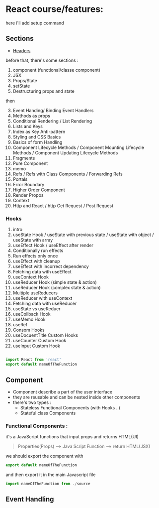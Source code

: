 # React course/features:
here i'll add setup command
## Sections
- [Headers](#linkheaders)

before that, there's some sections : 
1. component (functional/classe component)
2. JSX
3. Props/State
4. setState
5. Destructuring props and state

then

3. Event Handing/ Binding Event Handlers
7. Methods as props
2. Conditional Rendering / List Rendering
3. Lists and Keys 
2. Index as Key Anti-pattern
3. Styling and CSS Basics
5. Basics of form Handling
6. Component Lifecycle Methods / Component Mounting Lifecycle Methods / Component Updating Lifecycle Methods
6. Fragments 
8. Pure Component 
6. memo
3. Refs / Refs with Class Components / Forwarding Refs
5. Portals
6. Error Boundary
5. Higher Order Component 
5. Render Propos
5. Context
0. Http and React / http Get Request / Post Request
### Hooks
1. intro
2. useState Hook / useState with previous state / useState with object / useState with array
2. useEffect Hook / useEffect after render
5. Conditionally run effects 
5. Run effects only once
2. useEffect with cleanup
5. useEffect with incorrect dependency 
5. Fetching data with useEffect
3. useContext Hook
5. useReducer Hook (simple state & action)
2. useReducer Hook (complex state & action)
3. Multiple useReducers
5. useReducer with useContext
5. Fetching data with useReducer
5. useState vs useReduer
5. useCollback Hook
6. useMemo Hook
5. useRef
3. Consom Hooks
6. useDocuentTitle Custom Hooks
6. useCounter Custom Hook
5. useInput Custom Hook

## 
```javascript 
import React from 'react' 
export default nameOfTheFunction
```

## Component
- Component describe a part of the user interface 
- they are reusable and can be nested inside other components
- there's two types :
    - Stateless Functional Components (with Hooks ..)
    - Stateful class Components 

### Functional Components :
it's a JavaScript functions that input props and returns HTML(UI)

> Properties(Props) ==>   Java Script Function  ==> return HTML(JSX)

we should export the component with 
```javascript 
export default nameOfTheFunction
```
and then export it in the main Javascript file
```javascript 
import nameOfTheFunction from ./source
```





## Event Handling
